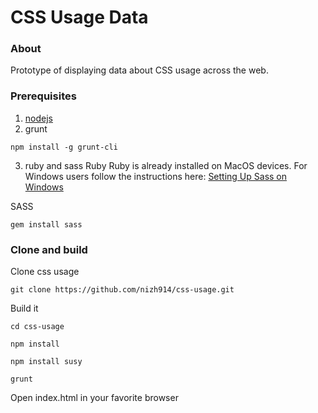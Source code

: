 # CSS Usage Data

### About
Prototype of displaying data about CSS usage across the web.

### Prerequisites
1. [nodejs](https://nodejs.org/) 
2. grunt

```
npm install -g grunt-cli
```
3. ruby and sass
Ruby
Ruby is already installed on MacOS devices. For Windows users follow the instructions here: [Setting Up Sass on Windows](http://www.impressivewebs.com/sass-on-windows/)

SASS
```
gem install sass
```

### Clone and build
Clone css usage
```
git clone https://github.com/nizh914/css-usage.git
```

Build it


```
cd css-usage
```

```
npm install
```

```
npm install susy
```


```
grunt
```

Open index.html in your favorite browser